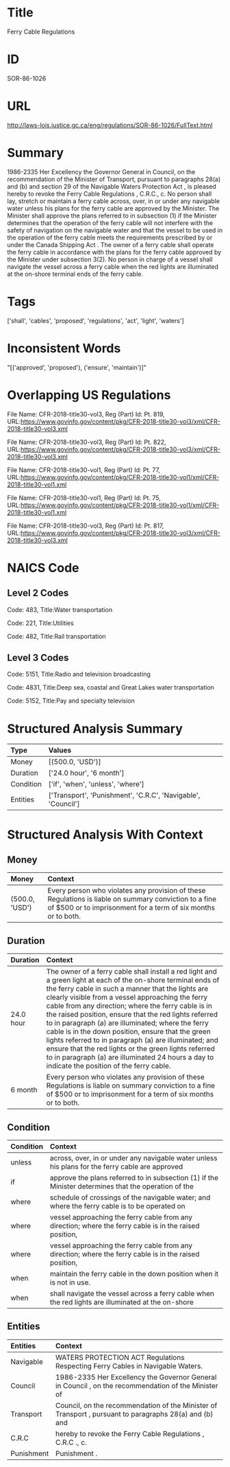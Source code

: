 # Title
Ferry Cable Regulations


# ID
SOR-86-1026

# URL
http://laws-lois.justice.gc.ca/eng/regulations/SOR-86-1026/FullText.html


# Summary
1986-2335 Her Excellency the Governor General in Council, on the recommendation of the Minister of Transport, pursuant to paragraphs 28(a) and (b) and section 29 of the  Navigable Waters Protection Act , is pleased hereby to revoke the  Ferry Cable Regulations , C.R.C., c.
No person shall lay, stretch or maintain a ferry cable across, over, in or under any navigable water unless his plans for the ferry cable are approved by the Minister.
The Minister shall approve the plans referred to in subsection (1) if the Minister determines that the operation of the ferry cable will not interfere with the safety of navigation on the navigable water and that the vessel to be used in the operation of the ferry cable meets the requirements prescribed by or under the  Canada Shipping Act .
The owner of a ferry cable shall operate the ferry cable in accordance with the plans for the ferry cable approved by the Minister under subsection 3(2).
No person in charge of a vessel shall navigate the vessel across a ferry cable when the red lights are illuminated at the on-shore terminal ends of the ferry cable.


# Tags
['shall', 'cables', 'proposed', 'regulations', 'act', 'light', 'waters']


# Inconsistent Words
"[('approved', 'proposed'), ('ensure', 'maintain')]"


# Overlapping US Regulations
File Name: CFR-2018-title30-vol3, Reg (Part) Id: Pt. 819, URL:https://www.govinfo.gov/content/pkg/CFR-2018-title30-vol3/xml/CFR-2018-title30-vol3.xml

File Name: CFR-2018-title30-vol3, Reg (Part) Id: Pt. 822, URL:https://www.govinfo.gov/content/pkg/CFR-2018-title30-vol3/xml/CFR-2018-title30-vol3.xml

File Name: CFR-2018-title30-vol1, Reg (Part) Id: Pt. 77, URL:https://www.govinfo.gov/content/pkg/CFR-2018-title30-vol1/xml/CFR-2018-title30-vol1.xml

File Name: CFR-2018-title30-vol1, Reg (Part) Id: Pt. 75, URL:https://www.govinfo.gov/content/pkg/CFR-2018-title30-vol1/xml/CFR-2018-title30-vol1.xml

File Name: CFR-2018-title30-vol3, Reg (Part) Id: Pt. 817, URL:https://www.govinfo.gov/content/pkg/CFR-2018-title30-vol3/xml/CFR-2018-title30-vol3.xml




# NAICS Code
## Level 2 Codes
Code: 483, Title:Water transportation

Code: 221, Title:Utilities

Code: 482, Title:Rail transportation




## Level 3 Codes
Code: 5151, Title:Radio and television broadcasting

Code: 4831, Title:Deep sea, coastal and Great Lakes water transportation

Code: 5152, Title:Pay and specialty television







# Structured Analysis Summary
| Type      | Values                                                       |
|:----------|:-------------------------------------------------------------|
| Money     | [(500.0, 'USD')]                                             |
| Duration  | ['24.0 hour', '6 month']                                     |
| Condition | ['if', 'when', 'unless', 'where']                            |
| Entities  | ['Transport', 'Punishment', 'C.R.C', 'Navigable', 'Council'] |


# Structured Analysis With Context
 


## Money
| Money          | Context                                                                                                                                                                |
|:---------------|:-----------------------------------------------------------------------------------------------------------------------------------------------------------------------|
| (500.0, 'USD') | Every person who violates any provision of these Regulations is liable on summary conviction to a fine of $500 or to imprisonment for a term of six months or to both. |


## Duration
| Duration   | Context                                                                                                                                                                                                                                                                                                                                                                                                                                                                                                                                                                                                                                                            |
|:-----------|:-------------------------------------------------------------------------------------------------------------------------------------------------------------------------------------------------------------------------------------------------------------------------------------------------------------------------------------------------------------------------------------------------------------------------------------------------------------------------------------------------------------------------------------------------------------------------------------------------------------------------------------------------------------------|
| 24.0 hour  | The owner of a ferry cable shall install a red light and a green light at each of the on-shore terminal ends of the ferry cable in such a manner that the lights are clearly visible from a vessel approaching the ferry cable from any direction; where the ferry cable is in the raised position, ensure that the red lights referred to in paragraph (a) are illuminated; where the ferry cable is in the down position, ensure that the green lights referred to in paragraph (a) are illuminated; and ensure that the red lights or the green lights referred to in paragraph (a) are illuminated 24 hours a day to indicate the position of the ferry cable. |
| 6 month    | Every person who violates any provision of these Regulations is liable on summary conviction to a fine of $500 or to imprisonment for a term of six months or to both.                                                                                                                                                                                                                                                                                                                                                                                                                                                                                             |


## Condition
| Condition   | Context                                                                                                 |
|:------------|:--------------------------------------------------------------------------------------------------------|
| unless      | across, over, in or under any navigable water unless his plans for the ferry cable are approved         |
| if          | approve the plans referred to in subsection (1) if the Minister determines that the operation of the    |
| where       | schedule of crossings of the navigable water; and where the ferry cable is to be operated on            |
| where       | vessel approaching the ferry cable from any direction; where the ferry cable is in the raised position, |
| where       | vessel approaching the ferry cable from any direction; where the ferry cable is in the raised position, |
| when        | maintain the ferry cable in the down position when  it is not in use.                                   |
| when        | shall navigate the vessel across a ferry cable when the red lights are illuminated at the on-shore      |


## Entities
| Entities   | Context                                                                                                |
|:-----------|:-------------------------------------------------------------------------------------------------------|
| Navigable  | WATERS PROTECTION ACT Regulations Respecting Ferry Cables in Navigable  Waters.                        |
| Council    | 1986-2335 Her Excellency the Governor General in  Council , on the recommendation of the Minister of   |
| Transport  | Council, on the recommendation of the Minister of Transport , pursuant to paragraphs 28(a) and (b) and |
| C.R.C      | hereby to revoke the Ferry Cable Regulations , C.R.C ., c.                                             |
| Punishment | Punishment .                                                                                           |



